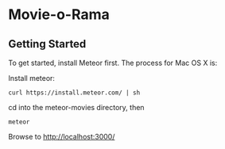 # Movie-o-Rama

## Getting Started

To get started, install Meteor first. The process for Mac OS X is:

Install meteor:
    
    curl https://install.meteor.com/ | sh
    
cd into the meteor-movies directory, then

    meteor
    
Browse to [http://localhost:3000/](http://localhost:3000/)